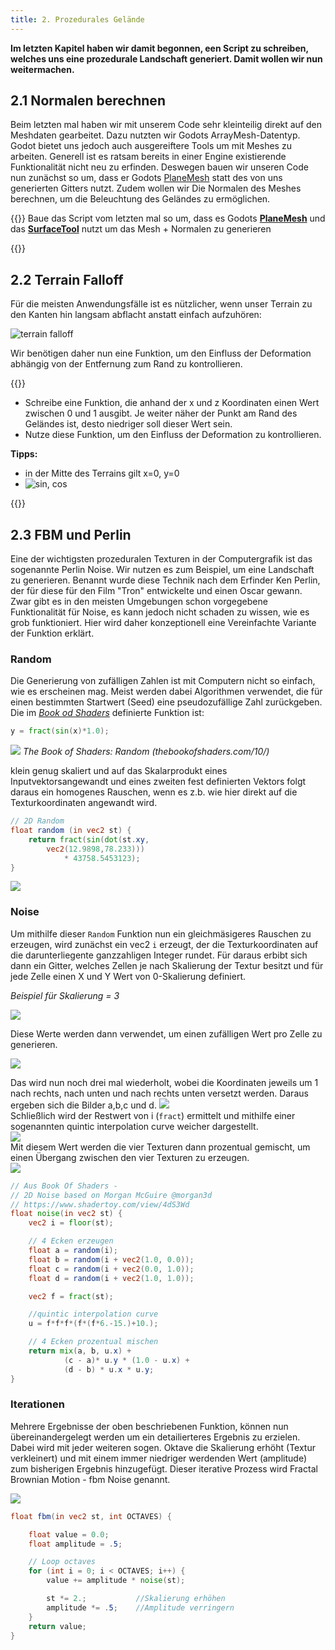 ```yaml
---
title: 2. Prozedurales Gelände
---
```



**Im letzten Kapitel haben wir damit begonnen, een Script zu schreiben, welches uns eine prozedurale Landschaft generiert. Damit wollen wir nun weitermachen.**


## 2.1 Normalen berechnen
Beim letzten mal haben wir mit unserem Code sehr kleinteilig direkt auf den Meshdaten gearbeitet. Dazu nutzten wir Godots ArrayMesh-Datentyp. Godot bietet uns jedoch auch ausgereiftere Tools um mit Meshes zu arbeiten. Generell ist es ratsam bereits in einer Engine existierende Funktionalität nicht neu zu erfinden. Deswegen bauen wir unseren Code nun zunächst so um, dass er Godots [PlaneMesh](https://docs.godotengine.org/en/stable/classes/class_planemesh.html) statt des von uns generierten Gitters nutzt. Zudem wollen wir Die Normalen des Meshes berechnen, um die Beleuchtung des Geländes zu ermöglichen.

{{<todo>}}
Baue das Script vom letzten mal so um, dass es Godots [**PlaneMesh**](https://docs.godotengine.org/en/stable/classes/class_planemesh.html) und das [**SurfaceTool**](https://docs.godotengine.org/en/stable/tutorials/3d/procedural_geometry/surfacetool.html) nutzt um das Mesh + Normalen zu generieren

{{</todo>}}


## 2.2 Terrain Falloff

Für die meisten Anwendungsfälle ist es nützlicher, wenn unser Terrain zu den Kanten hin langsam abflacht anstatt einfach aufzuhören:

![terrain falloff](img/falloff.png)

Wir benötigen daher nun eine Funktion, um den Einfluss der Deformation abhängig von der Entfernung zum Rand zu kontrollieren.

{{<todo>}}
- Schreibe eine Funktion, die anhand der x und z Koordinaten einen Wert zwischen 0 und 1 ausgibt. Je weiter näher der Punkt am Rand des Geländes ist, desto niedriger soll dieser Wert sein.
- Nutze diese Funktion, um den Einfluss der Deformation zu kontrollieren.

**Tipps:**
- in der Mitte des Terrains gilt x=0, y=0
- ![sin, cos](img/sincos.png)

{{</todo>}}

## 2.3 FBM und Perlin
Eine der wichtigsten prozeduralen Texturen in der Computergrafik ist das sogenannte Perlin Noise. Wir nutzen es zum Beispiel, um eine Landschaft zu generieren. Benannt wurde diese Technik nach dem Erfinder Ken Perlin, der für diese für den Film "Tron" entwickelte und einen Oscar gewann. Zwar gibt es in den meisten Umgebungen schon vorgegebene Funktionalität für Noise, es kann jedoch nicht schaden zu wissen, wie es grob funktioniert. Hier wird daher konzeptionell eine Vereinfachte Variante der Funktion erklärt.

### Random
Die Generierung von zufälligen Zahlen ist mit Computern nicht so einfach, wie es erscheinen mag. Meist werden dabei Algorithmen verwendet, die für einen bestimmten Startwert (Seed) eine pseudozufällige Zahl zurückgeben. Die im [*Book od Shaders*](https://thebookofshaders.com/) definierte Funktion ist:

```glsl
y = fract(sin(x)*1.0);
```
![](img/7.png)
*The Book of Shaders: Random (thebookofshaders.com/10/)*

klein genug skaliert und auf das Skalarprodukt eines Inputvektorsangewandt und eines zweiten fest definierten Vektors folgt daraus ein homogenes Rauschen, wenn es z.b. wie hier direkt auf die Texturkoordinaten angewandt wird.

```glsl
// 2D Random
float random (in vec2 st) {
    return fract(sin(dot(st.xy,
        vec2(12.9898,78.233)))
            * 43758.5453123);
}
```
![](img/8.png)



### Noise
Um mithilfe dieser `Random` Funktion nun ein gleichmäsigeres Rauschen zu erzeugen, wird zunächst ein vec2 `i` erzeugt, der die Texturkoordinaten auf die darunterliegente ganzzahligen Integer rundet. Für daraus erbibt sich dann ein Gitter, welches Zellen je nach Skalierung der Textur besitzt und für jede Zelle einen X und Y Wert von 0-Skalierung definiert.

*Beispiel für Skalierung = 3*

![](img/table.png)

Diese Werte werden dann verwendet, um einen zufälligen Wert pro Zelle zu generieren.

![](img/9a.png)


Das wird nun noch drei mal wiederholt, wobei die Koordinaten jeweils um 1 nach rechts, nach unten und nach rechts unten versetzt werden. Daraus ergeben sich die Bilder a,b,c und d.
![](img/abcdImg.png)  
Schließlich wird der Restwert von i (`fract`) ermittelt und mithilfe einer sogenannten quintic interpolation curve weicher dargestellt.  
![](img/10.png)  
Mit diesem Wert werden die vier Texturen dann prozentual gemischt, um einen Übergang zwischen den vier Texturen zu erzeugen.  
![](img/11.png)


```glsl
// Aus Book Of Shaders -
// 2D Noise based on Morgan McGuire @morgan3d
// https://www.shadertoy.com/view/4dS3Wd
float noise(in vec2 st) {
    vec2 i = floor(st);

    // 4 Ecken erzeugen
    float a = random(i);
    float b = random(i + vec2(1.0, 0.0));
    float c = random(i + vec2(0.0, 1.0));
    float d = random(i + vec2(1.0, 1.0));

    vec2 f = fract(st);

    //quintic interpolation curve
    u = f*f*f*(f*(f*6.-15.)+10.);

    // 4 Ecken prozentual mischen
    return mix(a, b, u.x) +
            (c - a)* u.y * (1.0 - u.x) +
            (d - b) * u.x * u.y;
}
```
### Iterationen
Mehrere Ergebnisse der oben beschriebenen Funktion, können nun übereinandergelegt werden um ein detailierteres Ergebnis zu erzielen. Dabei wird mit jeder weiteren sogen. Oktave die Skalierung erhöht (Textur verkleinert) und mit einem immer niedriger werdenden Wert (amplitude) zum bisherigen Ergebnis hinzugefügt.
Dieser iterative Prozess wird Fractal Brownian Motion - fbm Noise genannt.

![](img/12.png)  
 

```glsl
float fbm(in vec2 st, int OCTAVES) {

    float value = 0.0;
    float amplitude = .5;

    // Loop octaves
    for (int i = 0; i < OCTAVES; i++) {
        value += amplitude * noise(st);

        st *= 2.;           //Skalierung erhöhen
        amplitude *= .5;    //Amplitude verringern
    }
    return value;
}
```
